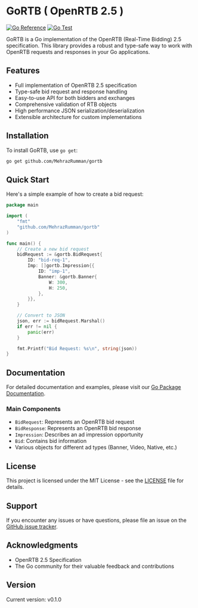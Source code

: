 # GoRTB ( OpenRTB 2.5 )

[![Go Reference](https://pkg.go.dev/badge/github.com/MehrazRumman/gortb.svg)](https://pkg.go.dev/github.com/MehrazRumman/gortb)
[![Go Test](https://github.com/MehrazRumman/gortb/actions/workflows/go.yml/badge.svg)](https://github.com/MehrazRumman/gortb/actions/workflows/go.yml)


GoRTB is a Go implementation of the OpenRTB (Real-Time Bidding) 2.5 specification. This library provides a robust and type-safe way to work with OpenRTB requests and responses in your Go applications.

## Features

- Full implementation of OpenRTB 2.5 specification
- Type-safe bid request and response handling
- Easy-to-use API for both bidders and exchanges
- Comprehensive validation of RTB objects
- High performance JSON serialization/deserialization
- Extensible architecture for custom implementations

## Installation

To install GoRTB, use `go get`:

```bash
go get github.com/MehrazRumman/gortb
```

## Quick Start

Here's a simple example of how to create a bid request:

```go
package main

import (
    "fmt"
    "github.com/MehrazRumman/gortb"
)

func main() {
    // Create a new bid request
    bidRequest := &gortb.BidRequest{
        ID: "bid-req-1",
        Imp: []gortb.Impression{{
            ID: "imp-1",
            Banner: &gortb.Banner{
                W: 300,
                H: 250,
            },
        }},
    }

    // Convert to JSON
    json, err := bidRequest.Marshal()
    if err != nil {
        panic(err)
    }

    fmt.Printf("Bid Request: %s\n", string(json))
}
```

## Documentation

For detailed documentation and examples, please visit our [Go Package Documentation](https://pkg.go.dev/github.com/MehrazRumman/gortb).

### Main Components

- `BidRequest`: Represents an OpenRTB bid request
- `BidResponse`: Represents an OpenRTB bid response
- `Impression`: Describes an ad impression opportunity
- `Bid`: Contains bid information
- Various objects for different ad types (Banner, Video, Native, etc.)



## License

This project is licensed under the MIT License - see the [LICENSE](LICENSE) file for details.

## Support

If you encounter any issues or have questions, please file an issue on the [GitHub issue tracker](https://github.com/MehrazRumman/gortb/issues).

## Acknowledgments

- OpenRTB 2.5 Specification
- The Go community for their valuable feedback and contributions

## Version

Current version: v0.1.0 
